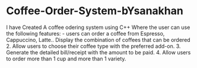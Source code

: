 # Coffee-Order-System-bYsanakhan
I have Created A coffee odering system using C++ Where the user can use the following features: - users can order a coffee from Espresso, Cappuccino, Latte.. Display the combination of coffees that can be ordered 2. Allow users to choose their coffee type with the preferred add-on. 3. Generate the detailed bill/receipt with the amount to be paid. 4. Allow users to order more than 1 cup and more than 1 variety.
